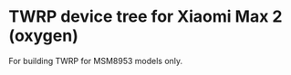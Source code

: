 TWRP device tree for Xiaomi Max 2 (oxygen)
========================================================

For building TWRP for MSM8953 models only.
